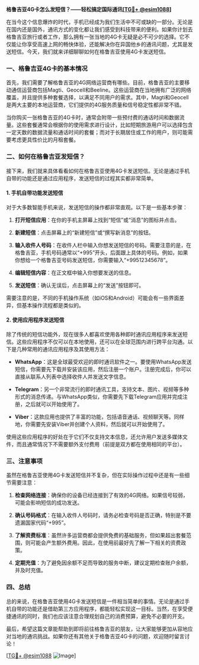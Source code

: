 **格鲁吉亚4G卡怎么发短信？——轻松搞定国际通讯[[TG💪+ @esim1088](https://t.me/s/esim1088)]**

在当今这个信息爆炸的时代，手机已经成为我们生活中不可或缺的一部分。无论是在国内还是国外，通讯方式的变化都让我们感受到科技带来的便利。如果你计划去格鲁吉亚旅行或者工作，那么拥有一张当地的4G卡无疑是必不可少的选择。它不仅能让你享受高速上网的畅快体验，还能解决你在异国他乡的通讯问题，尤其是发送短信。今天，我们就来详细聊聊如何在格鲁吉亚使用4G卡发送短信。

### 一、格鲁吉亚4G卡的基本情况

首先，我们需要了解格鲁吉亚的4G网络运营商有哪些。目前，格鲁吉亚的主要移动通信运营商包括Magti、Geocell和Beeline。这些运营商在当地拥有广泛的网络覆盖，并且提供多种套餐选择，以满足不同用户的需求。其中，Magti和Geocell是两大主要的本地运营商，它们提供的4G服务质量和信号稳定性都非常不错。

当你购买一张格鲁吉亚的4G卡时，通常会附带一些预付费的通话时间和数据流量。这些套餐通常会根据你的使用需求进行设计，比如短期旅游用户可以选择包含一定天数的数据流量和通话时间的套餐；而对于长期居住或工作的用户，则可能需要考虑更具性价比的月租套餐。

### 二、如何在格鲁吉亚发短信？

接下来，我们就来具体看看如何在格鲁吉亚使用4G卡发送短信。无论是通过手机自带的功能还是通过应用程序，发送短信的过程其实都非常简单。

#### 1. 手机自带功能发送短信

对于大多数智能手机来说，发送短信的操作都非常直观。以下是一些基本步骤：

1. **打开短信应用**：在你的手机主屏幕上找到“短信”或“消息”的图标并点击。
   
2. **新建短信**：点击屏幕上的“新建短信”或“撰写新消息”的按钮。

3. **输入收件人号码**：在收件人栏中输入你想发送短信的号码。需要注意的是，在格鲁吉亚，手机号码通常以“+995”开头，后面跟上具体的号码。例如，如果你想给一个格鲁吉亚号码发送短信，你需要输入“+99512345678”。

4. **编辑短信内容**：在正文框中输入你想要发送的信息。

5. **发送短信**：确认无误后，点击屏幕上的“发送”按钮即可。

需要注意的是，不同的手机操作系统（如iOS和Android）可能会有一些界面差异，但基本操作流程都是类似的。

#### 2. 使用应用程序发送短信

除了传统的短信功能外，现在很多人都喜欢使用各种即时通讯应用程序来发送短信。这些应用程序不仅可以在本地使用，还可以在全球范围内进行跨平台沟通。以下是几种常用的通讯应用程序及其使用方法：

- **WhatsApp**：这是全球最受欢迎的即时通讯软件之一。要使用WhatsApp发送短信，你需要先下载并安装该应用，然后注册一个账户。注册完成后，你可以直接从联系人列表中选择收件人并发送文字信息。
  
- **Telegram**：另一个非常流行的即时通讯工具，支持文本、图片、视频等多种形式的消息传递。与WhatsApp类似，你需要先下载Telegram应用并完成注册，之后就可以开始使用了。

- **Viber**：这款应用也提供了丰富的功能，包括语音通话、视频聊天等。同样地，你需要先安装Viber并创建个人资料，然后就可以开始使用了。

使用这些应用程序的好处在于它们不仅支持文本信息，还允许用户发送多媒体文件，而且通常情况下不需要额外支付费用（前提是双方都在使用相同的平台）。

### 三、注意事项

虽然在格鲁吉亚使用4G卡发送短信并不复杂，但在实际操作过程中还是有一些细节需要注意：

1. **检查网络连接**：确保你的设备已经连接到了有效的4G网络。如果信号较弱，可能会影响短信的成功发送。

2. **确认号码格式**：在输入收件人号码时，请务必检查号码是否正确，特别是不要遗漏国家代码“+995”。

3. **了解资费标准**：虽然许多运营商都会提供免费的基础服务，但如果超出套餐范围，则可能会产生额外费用。因此，在使用前最好先了解一下相关的资费政策。

4. **定期充值**：为了避免因余额不足而导致的服务中断，建议定期检查账户余额，并及时充值。

### 四、总结

总的来说，在格鲁吉亚使用4G卡发送短信是一件相当简单的事情。无论是通过手机自带的功能还是借助第三方应用程序，都能轻松实现这一目标。当然，在享受便捷通讯的同时，我们也应该注意合理规划自己的消费预算，避免不必要的开支。

最后，希望这篇文章能帮助到即将前往格鲁吉亚的朋友，让大家能够更加从容地应对当地的通讯挑战。如果你还有其他关于格鲁吉亚4G卡的问题，欢迎随时留言讨论！

[[TG💪+ @esim1088](https://t.me/s/esim1088) ![Image](https://i.postimg.cc/4NQfJmqS/Snipaste-2025-05-13-00-14-12.png)]